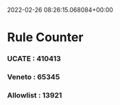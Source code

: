 2022-02-26 08:26:15.068084+00:00
# Rule Counter 
 ### UCATE : 410413

 ### Veneto : 65345

 ### Allowlist : 13921